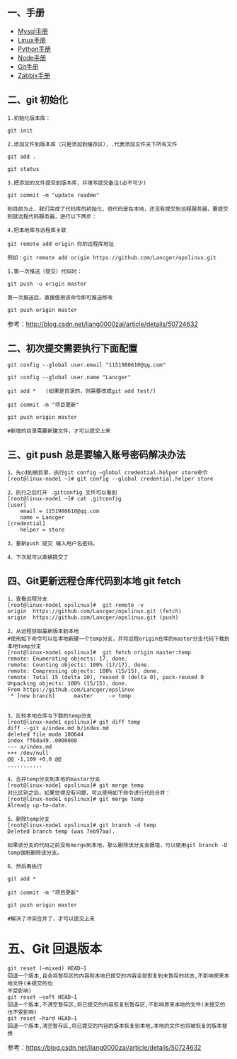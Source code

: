## 一、手册
- [Mysql手册](https://github.com/Lancger/opslinux/blob/master/mysql/README.md)
- [Linux手册](https://github.com/Lancger/opslinux/blob/master/linux/README.md)
- [Python手册](https://github.com/Lancger/opslinux/blob/master/python/README.md)
- [Node手册](https://github.com/Lancger/opslinux/blob/master/node/README.md)
- [Git手册](https://github.com/Lancger/opslinux/blob/master/gitlab/git%E5%88%87%E6%8D%A2%E5%88%86%E6%94%AF.md)
- [Zabbix手册](https://github.com/Lancger/opslinux/blob/master/zabbix/v4.0/README.md)



## 二、git 初始化

```
1.初始化版本库：

git init    

2.添加文件到版本库（只是添加到缓存区），.代表添加文件夹下所有文件 

git add .

git status

3.把添加的文件提交到版本库，并填写提交备注(必不可少)

git commit -m "update readme"

到目前为止，我们完成了代码库的初始化，但代码是在本地，还没有提交到远程服务器，要提交到就远程代码服务器，进行以下两步：

4.把本地库与远程库关联

git remote add origin 你的远程库地址

例如：git remote add origin https://github.com/Lancger/opslinux.git

5.第一次推送（提交）代码时：

git push -u origin master 

第一次推送后，直接使用该命令即可推送修改

git push origin master 
```
参考：http://blog.csdn.net/liang0000zai/article/details/50724632


## 二、初次提交需要执行下面配置

```
git config --global user.email "1151980610@qq.com"
  
git config --global user.name "Lancger"

git add *   (如果是目录的，则需要改成git add test/)
  
git commit -m "项目更新"

git push origin master
  
#新增的目录需要新建文件，才可以提交上来
```

## 三、git push 总是要输入账号密码解决办法
```
1、先cd到根目录，执行git config –global credential.helper store命令
[root@linux-node1 ~]# git config --global credential.helper store

2、执行之后打开 .gitconfig 文件可以看到
[root@linux-node1 ~]# cat .gitconfig
[user]
	email = 1151980610@qq.com
	name = Lancger
[credential]
	helper = store
  
3、重新push 提交 输入用户名密码。

4、下次就可以直接提交了
```

## 四、Git更新远程仓库代码到本地 git fetch
```
1、查看远程分支
[root@linux-node1 opslinux]#  git remote -v
origin	https://github.com/Lancger/opslinux.git (fetch)
origin	https://github.com/Lancger/opslinux.git (push)

2、从远程获取最新版本到本地
#使用如下命令可以在本地新建一个temp分支，并将远程origin仓库的master分支代码下载到本地temp分支
[root@linux-node1 opslinux]#  git fetch origin master:temp
remote: Enumerating objects: 17, done.
remote: Counting objects: 100% (17/17), done.
remote: Compressing objects: 100% (15/15), done.
remote: Total 15 (delta 10), reused 0 (delta 0), pack-reused 0
Unpacking objects: 100% (15/15), done.
From https://github.com/Lancger/opslinux
 * [new branch]      master     -> temp
 
 
3、比较本地仓库与下载的temp分支
[root@linux-node1 opslinux]# git diff temp
diff --git a/index.md b/index.md
deleted file mode 100644
index ff6da49..0000000
--- a/index.md
+++ /dev/null
@@ -1,109 +0,0 @@
...........

4、合并temp分支到本地的master分支
[root@linux-node1 opslinux]# git merge temp
对比区别之后，如果觉得没有问题，可以使用如下命令进行代码合并：
[root@linux-node1 opslinux]# git merge temp
Already up-to-date.

5、删除temp分支
[root@linux-node1 opslinux]# git branch -d temp
Deleted branch temp (was 7eb97aa).

如果该分支的代码之前没有merge到本地，那么删除该分支会报错，可以使用git branch -D temp强制删除该分支。
 
6、然后再执行

git add *
  
git commit -m "项目更新"

git push origin master
  
#解决了冲突合并了，才可以提交上来
```

# 五、Git 回退版本
```
git reset (–mixed) HEAD~1
回退一个版本,且会将暂存区的内容和本地已提交的内容全部恢复到未暂存的状态,不影响原来本地文件(未提交的也
不受影响)
git reset –soft HEAD~1
回退一个版本,不清空暂存区,将已提交的内容恢复到暂存区,不影响原来本地的文件(未提交的也不受影响)
git reset –hard HEAD~1
回退一个版本,清空暂存区,将已提交的内容的版本恢复到本地,本地的文件也将被恢复的版本替换
```
参考：https://blog.csdn.net/liang0000zai/article/details/50724632


